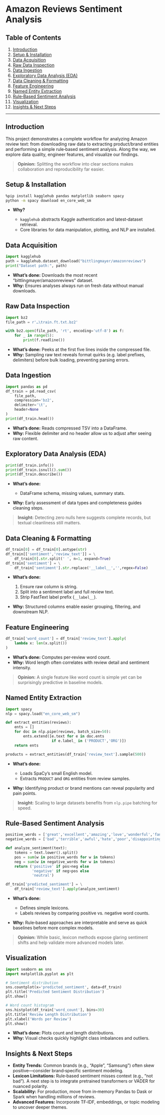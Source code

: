 # Amazon Reviews Sentiment Analysis

## Table of Contents
1. [Introduction](#introduction)  
2. [Setup & Installation](#setup--installation)  
3. [Data Acquisition](#data-acquisition)  
4. [Raw Data Inspection](#raw-data-inspection)  
5. [Data Ingestion](#data-ingestion)  
6. [Exploratory Data Analysis (EDA)](#exploratory-data-analysis-eda)  
7. [Data Cleaning & Formatting](#data-cleaning--formatting)  
8. [Feature Engineering](#feature-engineering)  
9. [Named Entity Extraction](#named-entity-extraction)  
10. [Rule‑Based Sentiment Analysis](#rule-based-sentiment-analysis)  
11. [Visualization](#visualization)  
12. [Insights & Next Steps](#insights--next-steps)  

---

## Introduction  
This project demonstrates a complete workflow for analyzing Amazon review text: from downloading raw data to extracting product/brand entities and performing a simple rule‑based sentiment analysis. Along the way, we explore data quality, engineer features, and visualize our findings.  
> **Opinion:** Splitting the workflow into clear sections makes collaboration and reproducibility far easier.  

## Setup & Installation  
```bash
%pip install kagglehub pandas matplotlib seaborn spacy
python -m spacy download en_core_web_sm
````

* **Why?**

  * `kagglehub` abstracts Kaggle authentication and latest‐dataset retrieval.
  * Core libraries for data manipulation, plotting, and NLP are installed.

## Data Acquisition

```python
import kagglehub
path = kagglehub.dataset_download("bittlingmayer/amazonreviews")
print("Dataset path:", path)
```

* **What’s done:** Downloads the most recent “bittlingmayer/amazonreviews” dataset.
* **Why:** Ensures analyses always run on fresh data without manual downloads.

## Raw Data Inspection

```python
import bz2
file_path = r'…\train.ft.txt.bz2'

with bz2.open(file_path, 'rt', encoding='utf-8') as f:
    for _ in range(5):
        print(f.readline())
```

* **What’s done:** Peeks at the first five lines inside the compressed file.
* **Why:** Sampling raw text reveals format quirks (e.g. label prefixes, delimiters) before bulk loading, preventing parsing errors.

## Data Ingestion

```python
import pandas as pd
df_train = pd.read_csv(
    file_path,
    compression='bz2',
    delimiter='\t',
    header=None
)
print(df_train.head())
```

* **What’s done:** Reads compressed TSV into a DataFrame.
* **Why:** Flexible delimiter and no header allow us to adjust after seeing raw content.

## Exploratory Data Analysis (EDA)

```python
print(df_train.info())
print(df_train.isnull().sum())
print(df_train.describe())
```

* **What’s done:**

  * DataFrame schema, missing values, summary stats.
* **Why:** Early assessment of data types and completeness guides cleaning steps.

> **Insight:** Detecting zero nulls here suggests complete records, but textual cleanliness still matters.

## Data Cleaning & Formatting

```python
df_train[0] = df_train[0].astype(str)
df_train[['sentiment','review_text']] = \
    df_train[0].str.split(' ', n=1, expand=True)
df_train['sentiment'] = \
    df_train['sentiment'].str.replace('__label__','',regex=False)
```

* **What’s done:**

  1. Ensure raw column is string.
  2. Split into a sentiment label and full review text.
  3. Strip FastText label prefix (`__label__`).
* **Why:** Structured columns enable easier grouping, filtering, and downstream NLP.

## Feature Engineering

```python
df_train['word_count'] = df_train['review_text'].apply(
    lambda x: len(x.split())
)
```

* **What’s done:** Computes per‑review word count.
* **Why:** Word length often correlates with review detail and sentiment intensity.

> **Opinion:** A single feature like word count is simple yet can be surprisingly predictive in baseline models.

## Named Entity Extraction

```python
import spacy
nlp = spacy.load("en_core_web_sm")

def extract_entities(reviews):
    ents = []
    for doc in nlp.pipe(reviews, batch_size=50):
        ents.extend([e.text for e in doc.ents
                     if e.label_ in ('PRODUCT','ORG')])
    return ents

products = extract_entities(df_train['review_text'].sample(500))
```

* **What’s done:**

  * Loads SpaCy’s small English model.
  * Extracts `PRODUCT` and `ORG` entities from review samples.
* **Why:** Identifying product or brand mentions can reveal popularity and pain points.

> **Insight:** Scaling to large datasets benefits from `nlp.pipe` batching for speed.

## Rule‑Based Sentiment Analysis

```python
positive_words = ['great','excellent','amazing','love','wonderful','fantastic']
negative_words = ['bad','terrible','awful','hate','poor','disappointing']

def analyze_sentiment(text):
    tokens = text.lower().split()
    pos = sum(w in positive_words for w in tokens)
    neg = sum(w in negative_words for w in tokens)
    return ('positive' if pos>neg else
            'negative' if neg>pos else
            'neutral')

df_train['predicted_sentiment'] = \
    df_train['review_text'].apply(analyze_sentiment)
```

* **What’s done:**

  * Defines simple lexicons.
  * Labels reviews by comparing positive vs. negative word counts.
* **Why:** Rule‑based approaches are interpretable and serve as quick baselines before more complex models.

> **Opinion:** While basic, lexicon methods expose glaring sentiment shifts and help validate more advanced models later.

## Visualization

```python
import seaborn as sns
import matplotlib.pyplot as plt

# Sentiment distribution
sns.countplot(x='predicted_sentiment', data=df_train)
plt.title('Predicted Sentiment Distribution')
plt.show()

# Word count histogram
sns.histplot(df_train['word_count'], bins=30)
plt.title('Review Length Distribution')
plt.xlabel('Words per Review')
plt.show()
```

* **What’s done:** Plots count and length distributions.
* **Why:** Visual checks quickly highlight class imbalances and outliers.

## Insights & Next Steps

* **Entity Trends:** Common brands (e.g., “Apple”, “Samsung”) often skew positive—consider brand‑specific sentiment modeling.
* **Lexicon Limitations:** Rule‑based sentiment misses context (e.g., “not bad”). A next step is to integrate pretrained transformers or VADER for nuanced polarity.
* **Scalability:** For production, move from in‑memory Pandas to Dask or Spark when handling millions of reviews.
* **Advanced Features:** Incorporate TF‑IDF, embeddings, or topic modeling to uncover deeper themes.
